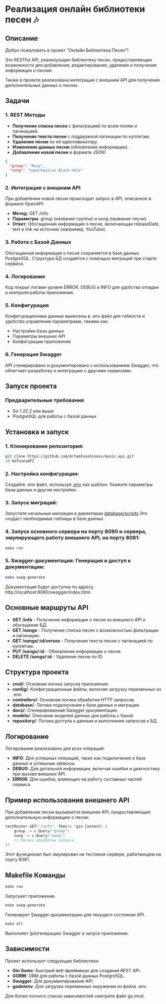 # Реализация онлайн библиотеки песен 🎶

## Описание

Добро пожаловать в проект "Онлайн Библиотека Песен"!

Это RESTful API, реализующее библиотеку песен, предоставляющее возможности для добавления, редактирования, удаления и получения информации о песнях.

Также в проекте реализована интеграция с внешним API для получения дополнительных данных о песнях.

## Задачи

### 1. REST Методы
- **Получение списка песен** с фильтрацией по всем полям и пагинацией.
- **Получение текста песни** с поддержкой пагинации по куплетам.
- **Удаление песни** по её идентификатору.
- **Изменение данных песни** (обновление информации).
- **Добавление новой песни** в формате JSON:

```json
{
  "group": "Muse",
  "song": "Supermassive Black Hole"
}
```
### 2. Интеграция с внешним API
При добавлении новой песни происходит запрос в API, описанное в формате OpenAPI:

- **Метод**: GET /info
- **Параметры**: group (название группы) и song (название песни).
- **Ответ**: Обогащенная информация о песне, включающая releaseDate, text и link на источник (например, YouTube).

### 3. Работа с Базой Данных
Обогащенная информация о песне сохраняется в базе данных PostgreSQL. Структура БД создаётся с помощью миграций при старте сервиса.

### 4. Логирование
Код покрыт логами уровня ERROR, DEBUG и INFO для удобства отладки и контроля работы приложения.

### 5. Конфигурация
Конфигурационные данные вынесены в .env файл для гибкости и удобства управления параметрами, такими как:

- Настройки базы данных
- Параметры внешних API
- Конфигурации приложения

### 6. Генерация Swagger
API сгенерировано и документировано с использованием Swagger, что облегчает разработку и интеграцию с другими сервисами.

## Запуск проекта

### Предварительные требования

- Go 1.22.2 или выше
- PostgreSQL для работы с базой данных

## Установка и запуск

### 1. Клонирование репозитория:

```sh
git clone https://github.com/ArtemIvashinasv/music-api.git
cd GoTunesAPI
```

### 2. Настройка конфигурации:
Создайте .env файл, используя [.env](.env) как шаблон. Укажите параметры базы данных и другие настройки.

### 3. Запуск миграций:

Запустите начальные миграции в директории [database/scripts](database/scripts)
Это создаст необходимые таблицы в базе данных.

### 4. Запуск основного сервера на порту 8080 и сервера, эмулирующего работу внешнего API, на порту 8081:

```sh
make run
```

### 5. Swagger-документация: Генерация и доступ к документации:

```sh
make swag-generate
```
Документация будет доступна по адресу http://localhost:8080/swagger/index.html.

## Основные маршруты API

- **GET /info** - Получение информации о песне из внешнего API и обогащение БД.
- **GET /songs** - Получение списка песен с возможностью фильтрации и пагинации.
- **GET /songs/:id/verses** - Получение текста песни с пагинацией по куплетам.
- **PUT /songs/:id** - Обновление информации о песне.
- **DELETE /songs/:id** - Удаление песни по ID.

## Структура проекта
- **cmd/**: Основная логика запуска приложения.
- **config/**: Конфигурационные файлы, включая загрузку переменных из .env.
- **controllers/**: Основная логика обработки HTTP запросов.
- **database/**: Логика подключения к базе данных и миграции.
- **docs/**: Сгенерированная Swagger-документация.
- **models/**: Описание моделей данных для работы с базой.
- **repository/**: Логика доступа к данным и выполнения запросов к БД.

## Логирование

Логирование реализовано для всех операций:

- **INFO**: Для успешных операций, таких как подключение к базе данных и успешные запросы.
- **DEBUG**: Для детальной информации, включая ошибки и диагностику при вызове внешних API.
- **ERROR**: Для ошибок, влияющих на работу составных частей сервиса.

## Пример использования внешнего API

При добавлении песни вызывается внешнее API, предоставляющее дополнительную информацию о песне:

```go
testRouter.GET("/info", func(c *gin.Context) {
    group := c.Query("group")
    song := c.Query("song")
    // Логика обработки запроса
})
```
Этот функционал был эмулирован на тестовом сервере, работающем на порту 8081.

## Makefile Команды

```sh
make run
```
Запускает приложение.

```sh
make swag-generate
```
Генерирует Swagger-документацию для текущего состояния API.

```sh
make all
```
Выполняет (ре)генерацию Swagger и запуск приложения.

## Зависимости

Проект использует следующие библиотеки:

- **Gin Gonic**: Быстрый веб-фреймворк для создания REST API.
- **GORM**: ORM для работы с базой данных PostgreSQL.
- **Swagger**: Для документирования API.
- **godotenv**: Для загрузки переменных окружения из файла .env.

Для более полного списка зависимостей смотрите файл go.mod.
